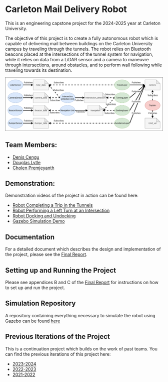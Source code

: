 # Carleton Mail Delivery Robot

This is an engineering capstone project for the 2024-2025 year at Carleton University.

The objective of this project is to create a fully autonomous robot which is capable of delivering mail between buildings on the Carleton University campus by traveling through the tunnels. The robot relies on Bluetooth beacons placed at the intersections of the tunnel system for navigation, while it relies on data from a LiDAR sensor and a camera to maneuvre through intersections, around obstacles, and to perform wall following while traveling towards its destination.

![Main Nodes and Topics](/documents/nodes_in_color.png)

## Team Members:

- [Denis Cengu](https://github.com/deniscengu)
- [Douglas Lytle](https://github.com/douglytle)
- [Cholen Premjeyanth](https://github.com/cholenpremjeyanth)

## Demonstration:

Demonstration videos of the project in action can be found here:
- [Robot Completing a Trip in the Tunnels](https://www.youtube.com/watch?v=HrFrQdZ8Tf8)
- [Robot Performing a Left Turn at an Intersection](https://www.youtube.com/watch?v=2Pq49RQnNI0)
- [Robot Docking and Undocking](https://www.youtube.com/watch?v=L7cs-OAEkkU)
- [Gazebo Simulation Demo](https://www.youtube.com/watch?v=34wwi-BHo8g)

## Documentation

For a detailed document which describes the design and implementation of the project, please see the [Final Report](https://github.com/deniscengu/carleton-mail-delivery-robot/blob/main/documents/Carleton%20Mail%20Delivery%20Robot%20Report.pdf).

## Setting up and Running the Project

Please see appendices B and C of the [Final Report](https://github.com/deniscengu/carleton-mail-delivery-robot/blob/main/documents/Carleton%20Mail%20Delivery%20Robot%20Report.pdf) for instructions on how to set up and run the project.

## Simulation Repository

A repository containing everything necessary to simulate the robot using Gazebo can be found [here](https://github.com/deniscengu/carleton-mail-delivery-robot-gazebo)

## Previous Iterations of the Project

This is a continuation project which builds on the work of past teams. You can find the previous iterations of this project here:

- [2023-2024](https://github.com/bardia-p/carleton-mail-delivery-robot)
- [2022-2023](https://github.com/Em-kale/carleton-mail-delivery-robot)
- [2021-2022](https://github.com/SteveWick/carleton-mail-delivery-robot)
